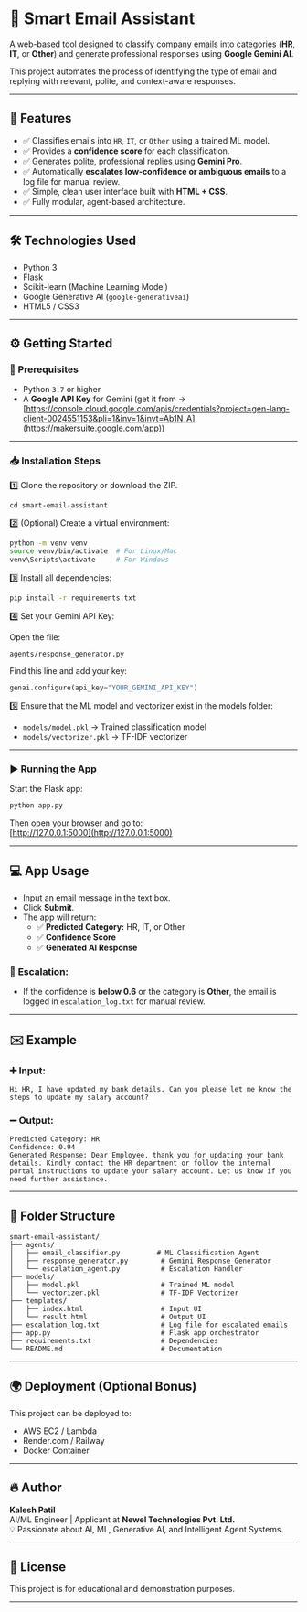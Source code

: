 
# 💌 Smart Email Assistant

A web-based tool designed to classify company emails into categories (**HR**, **IT**, or **Other**) and generate professional responses using **Google Gemini AI**.  

This project automates the process of identifying the type of email and replying with relevant, polite, and context-aware responses.

---

## 🚀 Features

- ✅ Classifies emails into `HR`, `IT`, or `Other` using a trained ML model.
- ✅ Provides a **confidence score** for each classification.
- ✅ Generates polite, professional replies using **Gemini Pro**.
- ✅ Automatically **escalates low-confidence or ambiguous emails** to a log file for manual review.
- ✅ Simple, clean user interface built with **HTML + CSS**.
- ✅ Fully modular, agent-based architecture.

---

## 🛠️ Technologies Used

- Python 3
- Flask
- Scikit-learn (Machine Learning Model)
- Google Generative AI (`google-generativeai`)
- HTML5 / CSS3

---

## ⚙️ Getting Started

### 🔧 Prerequisites

- Python `3.7` or higher  
- A **Google API Key** for Gemini (get it from → [https://console.cloud.google.com/apis/credentials?project=gen-lang-client-0024551153&pli=1&inv=1&invt=Ab1N_A](https://makersuite.google.com/app))

---

### 📥 Installation Steps

1️⃣ Clone the repository or download the ZIP.  
```
cd smart-email-assistant
```

2️⃣ (Optional) Create a virtual environment:  
```bash
python -m venv venv
source venv/bin/activate  # For Linux/Mac
venv\Scripts\activate     # For Windows
```

3️⃣ Install all dependencies:  
```bash
pip install -r requirements.txt
```

4️⃣ Set your Gemini API Key:  

Open the file:  
```plaintext
agents/response_generator.py
```

Find this line and add your key:  
```python
genai.configure(api_key="YOUR_GEMINI_API_KEY")
```

5️⃣ Ensure that the ML model and vectorizer exist in the models folder:  
- `models/model.pkl` → Trained classification model  
- `models/vectorizer.pkl` → TF-IDF vectorizer  

---

### ▶️ Running the App

Start the Flask app:  
```bash
python app.py
```

Then open your browser and go to:  
[http://127.0.0.1:5000](http://127.0.0.1:5000)

---

## 💻 App Usage

- Input an email message in the text box.
- Click **Submit**.
- The app will return:
  - ✅ **Predicted Category:** HR, IT, or Other
  - ✅ **Confidence Score**
  - ✅ **Generated AI Response**

### 🔔 **Escalation:**  
- If the confidence is **below 0.6** or the category is **Other**, the email is logged in `escalation_log.txt` for manual review.

---

## ✉️ Example

### ➕ **Input:**  
```plaintext
Hi HR, I have updated my bank details. Can you please let me know the steps to update my salary account?
```

### ➖ **Output:**  
```plaintext
Predicted Category: HR
Confidence: 0.94
Generated Response: Dear Employee, thank you for updating your bank details. Kindly contact the HR department or follow the internal portal instructions to update your salary account. Let us know if you need further assistance.
```

---

## 📂 Folder Structure

```
smart-email-assistant/
├── agents/
│   ├── email_classifier.py         # ML Classification Agent
│   ├── response_generator.py        # Gemini Response Generator
│   └── escalation_agent.py          # Escalation Handler
├── models/
│   ├── model.pkl                    # Trained ML model
│   └── vectorizer.pkl               # TF-IDF Vectorizer
├── templates/
│   ├── index.html                   # Input UI
│   └── result.html                  # Output UI
├── escalation_log.txt               # Log file for escalated emails
├── app.py                           # Flask app orchestrator
├── requirements.txt                 # Dependencies
└── README.md                        # Documentation
```

---

## 🌍 Deployment (Optional Bonus)

This project can be deployed to:

- AWS EC2 / Lambda  
- Render.com / Railway  
- Docker Container  

---

## 🔥 Author

**Kalesh Patil**  
AI/ML Engineer | Applicant at **Newel Technologies Pvt. Ltd.**  
💡 Passionate about AI, ML, Generative AI, and Intelligent Agent Systems.

---

## 📜 License

This project is for educational and demonstration purposes.

---
 
